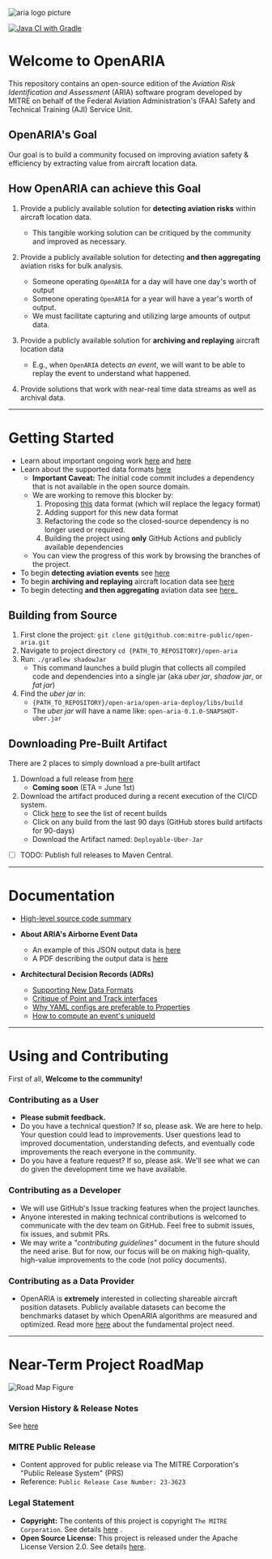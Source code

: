 
![aria logo picture](./docs/assets/DFW-Airspace-Graph.gif)

[![Java CI with Gradle](https://github.com/mitre-public/open-aria/actions/workflows/gradle.yml/badge.svg)](https://github.com/mitre-public/open-aria/actions/workflows/gradle.yml)

# Welcome to OpenARIA

This repository contains an open-source edition of the _Aviation Risk Identification and Assessment_ (ARIA) software
program developed by MITRE on behalf of the Federal Aviation Administration's (FAA) Safety and Technical Training (AJI)
Service Unit.

## OpenARIA's Goal

Our goal is to build a community focused on improving aviation safety & efficiency by extracting value from aircraft
location data.

## How OpenARIA can achieve this Goal

1. Provide a publicly available solution for **detecting aviation risks** within aircraft location data.
    - This tangible working solution can be critiqued by the community and improved as necessary.


2. Provide a publicly available solution for detecting **and then aggregating** aviation risks for bulk
   analysis.
    - Someone operating `OpenARIA` for a day will have one day's worth of output
    - Someone operating `OpenARIA` for a year will have a year's worth of output.
    - We must facilitate capturing and utilizing large amounts of output data.


3. Provide a publicly available solution for **archiving and replaying** aircraft location data
    - E.g., when `OpenARIA` detects _an event_, we will want to be able to replay the event to understand what happened.


4. Provide solutions that work with near-real time data streams as well as archival data.

---

# Getting Started

- Learn about important ongoing work [here](./docs/ADRs/supportingNewFormats.md)
  and [here](./docs/ADRs/pointInterfaceCritique2.md)
- Learn about the supported data formats [here](./docs/csv-data-format.md)
    - **Important Caveat:** The initial code commit includes a dependency that is not available in the open source
      domain.
    - We are working to remove this blocker by:
        1. Proposing [this](./docs/csv-data-format.md) data format (which will replace the legacy format)
        2. Adding support for this new data format
        3. Refactoring the code so the closed-source dependency is no longer used or required.
        4. Building the project using **only** GitHub Actions and publicly available dependencies
    - You can view the progress of this work by browsing the branches of the project.
- To begin **detecting aviation events** see [here](./docs/how-to/detect-encounters.md)
- To begin **archiving and replaying** aircraft location data see [here](./docs/how-to/replay-encounters.md)
- To begin detecting **and then aggregating** aviation data see [here](./docs/how-to/aggregate-encounters.md)_

## Building from Source

1. First clone the project: `git clone git@github.com:mitre-public/open-aria.git`
2. Navigate to project directory `cd {PATH_TO_REPOSITORY}/open-aria`
3. Run: `./gradlew shadowJar`
    - This command launches a build plugin that collects all compiled code and dependencies into a single
      jar (aka _uber jar_, _shadow jar_, or _fat jar_)
4. Find the _uber jar_ in: 
    - `{PATH_TO_REPOSITORY}/open-aria/open-aria-deploy/libs/build`
    - The _uber jar_ will have a name like: `open-aria-0.1.0-SNAPSHOT-uber.jar`

## Downloading Pre-Built Artifact
There are 2 places to simply download a pre-built artifact
1. Download a full release from [here](https://github.com/mitre-public/open-aria/releases)
   - **Coming soon** (ETA = June 1st)
2. Download the artifact produced during a recent execution of the CI/CD system.
   - Click [here](https://github.com/mitre-public/open-aria/actions/workflows/gradle.yml) to see the list of recent builds
   - Click on any build from the last 90 days (GitHub stores build artifacts for 90-days)
   - Download the Artifact named: `Deployable-Uber-Jar`

- [ ] TODO: Publish full releases to Maven Central.

---

# Documentation

- [High-level source code summary](docs/codeIntro.md)


- **About ARIA's Airborne Event Data**
    - An example of this JSON output data is [here](open-aria-airborne/src/test/resources/scaryTrackOutput.json)
    - A PDF describing the output data is [here](open-aria-airborne/airborneDataSpec_v3.pdf)


- **Architectural Decision Records (ADRs)**
    - [Supporting New Data Formats](./docs/ADRs/supportingNewFormats.md)
    - [Critique of Point and Track interfaces](docs/ADRs/pointInterfaceCritique.md)
    - [Why YAML configs are preferable to Properties](docs/ADRs/yamlOverProperties.md)
    - [How to compute an event's uniqueId](docs/ADRs/computingUniqueId.md)

---

# Using and Contributing

First of all, **Welcome to the community!**

### Contributing as a User

- **Please submit feedback.**
- Do you have a technical question? If so, please ask. We are here to help. Your question could lead to improvements.
  User questions lead to improved documentation, understanding defects, and eventually code improvements the reach
  everyone in the community.
- Do you have a feature request? If so, please ask. We'll see what we can do given the development time we have
  available.

### Contributing as a Developer

- We will use GitHub's Issue tracking features when the project launches.
- Anyone interested in making technical contributions is welcomed to communicate with the dev team on GitHub. Feel free
  to submit issues, fix issues, and submit PRs.
- We may write a _"contributing guidelines"_ document in the future should the need arise. But for now, our focus will
  be on making high-quality, high-value improvements to the code (not policy documents).

### Contributing as a Data Provider

- OpenARIA is **extremely** interested in collecting shareable aircraft position datasets. Publicly available datasets
  can become the benchmarks dataset by which OpenARIA algorithms are measured and optimized. Read more [here](docs/shared-datasets.md) about
  the fundamental project need.

---

# Near-Term Project RoadMap

![Road Map Figure](docs/assets/OpenARIA-Roadmap.png)

### Version History & Release Notes

See [here](docs/version-release-notes.md)

### MITRE Public Release

- Content approved for public release via The MITRE Corporation's "Public Release System" (PRS)
- Reference:  `Public Release Case Number: 23-3623`

### Legal Statement

- **Copyright:** The contents of this project is copyright `The MITRE Corporation`. See details [here](COPYRIGHT.txt) .
- **Open Source License:** This project is released under the Apache License Version 2.0. See details [here](LICENSE).
